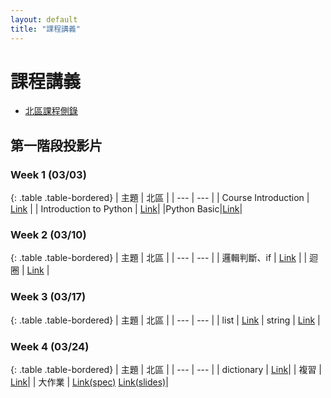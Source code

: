 ```yaml
---
layout: default
title: "課程講義"
---
```

# 課程講義

- [北區課程側錄](https://www.youtube.com/playlist?list=PLp5kjMAmhp-8PCN9Aqh1HQN_FNcd3NYl9)

## 第一階段投影片

### Week 1 (03/03)

{: .table .table-bordered}
| 主題 | 北區 |
| --- | --- |
| Course Introduction | [Link](https://drive.google.com/file/d/1k6zhqxDlFkgUwoOFHGzRpfJ7XOo1In4c/view?usp=sharing) |
| Introduction to Python | [Link](https://www.canva.com/design/DAF-R9rylBE/GF-g89Pxi2rMljVcUbcH9g/view?utm_content=DAF-R9rylBE&utm_campaign=designshare&utm_medium=link&utm_source=editor)|
|Python Basic|[Link](https://hackmd.io/@VLvbo_-_QjqwJnUcuKdxSQ/S1h5tfc3T#/)|

### Week 2 (03/10)

{: .table .table-bordered}
| 主題 | 北區 |
| --- | --- |
| 邏輯判斷、if | [Link](https://docs.google.com/presentation/d/1Na8_-UwhAiXk8KrPRxkh4rO9YDE03Ra2iy_jCfxVKuA/edit?usp=sharing) |
| 迴圈 | [Link](https://drive.google.com/file/d/1jXdN-vTeIwsCsouMqE2gzyF0hlo4VTiE/view?usp=drive_link) |

### Week 3 (03/17)

{: .table .table-bordered}
| 主題 | 北區 |
| --- | --- |
| list | [Link](https://hackmd.io/@VLvbo_-_QjqwJnUcuKdxSQ/SJ-lEHJAa#/)
| string | [Link](https://docs.google.com/presentation/d/17FgMddy7Rs4BBLltV1O2X-yln4xfPF8QxY93dVpx-Es/edit?usp=sharing) |

### Week 4 (03/24)

{: .table .table-bordered}
| 主題 | 北區 |
| --- | --- |
| dictionary | [Link](https://drive.google.com/file/d/1keTjonxJIsZwPvHk--4A3yUF8pq4-WUo/view?usp=sharing)|
| 複習 | [Link](https://drive.google.com/file/d/1lhj3YwVQQ3E_cC1dIrkiDp9rmUmr3chj/view?usp=drive_link)|
| 大作業 | [Link(spec)](https://hackmd.io/@poo/rytyawJTp) [Link(slides)](https://www.canva.com/design/DAFzpVtnHFY/3cAeQmeAO31-h6FbVXdmyA/view?utm_content=DAFzpVtnHFY&utm_campaign=designshare&utm_medium=link&utm_source=editor)|


